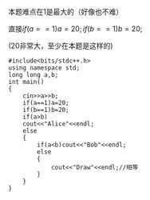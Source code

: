 本题难点在1是最大的（好像也不难）

直接$if(a==1)a=20;if(b==1)b=20;$

(20非常大，至少在本题是这样的)
```
#include<bits/stdc++.h>
using namespace std;
long long a,b;
int main()
{
	cin>>a>>b;
	if(a==1)a=20;
	if(b==1)b=20;
	if(a>b)
	cout<<"Alice"<<endl;
	else
	{
		if(a<b)cout<<"Bob"<<endl;
		else
		{
			cout<<"Draw"<<endl;//相等
		}
	}
}
```
